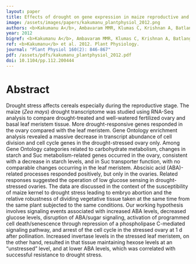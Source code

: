 ```yaml
---
layout: paper
title: Effects of drought on gene expression in maize reproductive and leaf meristem tissue revealed by RNA-Seq
image: /assets/images/papers/kakumanu_plantphysiol_2012.png
authors: <b>Kakumanu A</b>, Ambavaram MMR, Klumas C, Krishnan A, Batlang U, Myers E, Grene R and Pereira A
year: 2012
bigref: <b>Kakumanu A</b>, Ambavaram MMR, Klumas C, Krishnan A, Batlang U, Myers E, Grene R and Pereira A. 2012. Plant Physiology.
ref: <b>Kakumanu</b> et al. 2012. Plant Physiology.
journal: "Plant Physiol 160(2): 846-867"
pdf: /assets/pdfs/kakumanu_plantphysiol_2012.pdf
doi: 10.1104/pp.112.200444
---
```


# Abstract

Drought stress affects cereals especially during the reproductive stage. The maize (*Zea mays*) drought transcriptome was studied using RNA-Seq analysis to compare drought-treated and well-watered fertilized ovary and basal leaf meristem tissue. More drought-responsive genes responded in the ovary compared with the leaf meristem. Gene Ontology enrichment analysis revealed a massive decrease in transcript abundance of cell division and cell cycle genes in the drought-stressed ovary only. Among Gene Ontology categories related to carbohydrate metabolism, changes in starch and Suc metabolism-related genes occurred in the ovary, consistent with a decrease in starch levels, and in Suc transporter function, with no comparable changes occurring in the leaf meristem. Abscisic acid (ABA)-related processes responded positively, but only in the ovaries. Related responses suggested the operation of low glucose sensing in drought-stressed ovaries. The data are discussed in the context of the susceptibility of maize kernel to drought stress leading to embryo abortion and the relative robustness of dividing vegetative tissue taken at the same time from the same plant subjected to the same conditions. Our working hypothesis involves signaling events associated with increased ABA levels, decreased glucose levels, disruption of ABA/sugar signaling, activation of programmed cell death/senescence through repression of a phospholipase C-mediated signaling pathway, and arrest of the cell cycle in the stressed ovary at 1 d after pollination. Increased invertase levels in the stressed leaf meristem, on the other hand, resulted in that tissue maintaining hexose levels at an “unstressed” level, and at lower ABA levels, which was correlated with successful resistance to drought stress.
